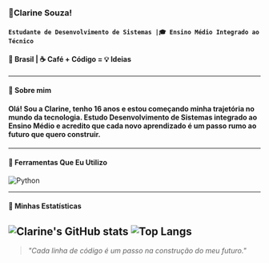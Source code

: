 ### 🖖Clarine Souza!  

#### **`Estudante de Desenvolvimento de Sistemas |🎓 Ensino Médio Integrado ao Técnico`**  
#### 📍 Brasil | ☕ Café + Código = 💡 Ideias

---

#### 🎈 Sobre mim
#### Olá! Sou a Clarine, tenho 16 anos e estou começando minha trajetória no mundo da tecnologia. Estudo **Desenvolvimento de Sistemas** integrado ao Ensino Médio e acredito que cada novo aprendizado é um passo rumo ao futuro que quero construir.  

---

#### 🔧 Ferramentas Que Eu Utilizo
![Python](https://img.shields.io/badge/Python-3776AB?style=for-the-badge&logo=python&logoColor=white)


---

#### 🌱 Minhas Estatísticas
![Clarine's GitHub stats](https://github-readme-stats.vercel.app/api?username=itsclarine&show_icons=true&theme=tokyonight)
![Top Langs](https://github-readme-stats.vercel.app/api/top-langs/?username=itsclarine&layout=compact&theme=tokyonight)
---

> *"Cada linha de código é um passo na construção do meu futuro."*

